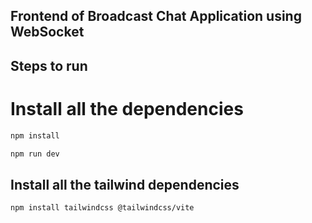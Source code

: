 ## Frontend of Broadcast Chat Application using WebSocket

## Steps to run

# Install all the dependencies
```bash
npm install
```

```bash
npm run dev
```
## Install all the tailwind dependencies
```bash
npm install tailwindcss @tailwindcss/vite
```



